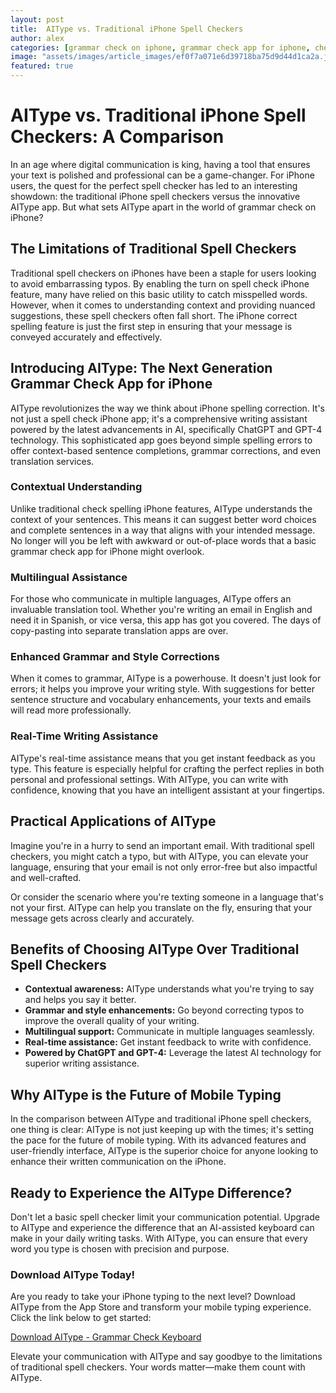 ```yaml
---
layout: post
title:  AIType vs. Traditional iPhone Spell Checkers
author: alex
categories: [grammar check on iphone, grammar check app for iphone, check spelling iphone, turn on spell check iphone, iphone correct spelling, iphone spelling correction, spell check iphone]
image: "assets/images/article_images/ef0f7a071e6d39718ba75d9d44d1ca2a.jpg"
featured: true
---
```


# AIType vs. Traditional iPhone Spell Checkers: A Comparison

In an age where digital communication is king, having a tool that ensures your text is polished and professional can be a game-changer. For iPhone users, the quest for the perfect spell checker has led to an interesting showdown: the traditional iPhone spell checkers versus the innovative AIType app. But what sets AIType apart in the world of grammar check on iPhone?

## The Limitations of Traditional Spell Checkers

Traditional spell checkers on iPhones have been a staple for users looking to avoid embarrassing typos. By enabling the turn on spell check iPhone feature, many have relied on this basic utility to catch misspelled words. However, when it comes to understanding context and providing nuanced suggestions, these spell checkers often fall short. The iPhone correct spelling feature is just the first step in ensuring that your message is conveyed accurately and effectively.

## Introducing AIType: The Next Generation Grammar Check App for iPhone

AIType revolutionizes the way we think about iPhone spelling correction. It's not just a spell check iPhone app; it's a comprehensive writing assistant powered by the latest advancements in AI, specifically ChatGPT and GPT-4 technology. This sophisticated app goes beyond simple spelling errors to offer context-based sentence completions, grammar corrections, and even translation services.

### Contextual Understanding

Unlike traditional check spelling iPhone features, AIType understands the context of your sentences. This means it can suggest better word choices and complete sentences in a way that aligns with your intended message. No longer will you be left with awkward or out-of-place words that a basic grammar check app for iPhone might overlook.

### Multilingual Assistance

For those who communicate in multiple languages, AIType offers an invaluable translation tool. Whether you're writing an email in English and need it in Spanish, or vice versa, this app has got you covered. The days of copy-pasting into separate translation apps are over.

### Enhanced Grammar and Style Corrections

When it comes to grammar, AIType is a powerhouse. It doesn't just look for errors; it helps you improve your writing style. With suggestions for better sentence structure and vocabulary enhancements, your texts and emails will read more professionally.

### Real-Time Writing Assistance

AIType's real-time assistance means that you get instant feedback as you type. This feature is especially helpful for crafting the perfect replies in both personal and professional settings. With AIType, you can write with confidence, knowing that you have an intelligent assistant at your fingertips.

## Practical Applications of AIType

Imagine you're in a hurry to send an important email. With traditional spell checkers, you might catch a typo, but with AIType, you can elevate your language, ensuring that your email is not only error-free but also impactful and well-crafted.

Or consider the scenario where you're texting someone in a language that's not your first. AIType can help you translate on the fly, ensuring that your message gets across clearly and accurately.

## Benefits of Choosing AIType Over Traditional Spell Checkers

- **Contextual awareness:** AIType understands what you're trying to say and helps you say it better.
- **Grammar and style enhancements:** Go beyond correcting typos to improve the overall quality of your writing.
- **Multilingual support:** Communicate in multiple languages seamlessly.
- **Real-time assistance:** Get instant feedback to write with confidence.
- **Powered by ChatGPT and GPT-4:** Leverage the latest AI technology for superior writing assistance.

## Why AIType is the Future of Mobile Typing

In the comparison between AIType and traditional iPhone spell checkers, one thing is clear: AIType is not just keeping up with the times; it's setting the pace for the future of mobile typing. With its advanced features and user-friendly interface, AIType is the superior choice for anyone looking to enhance their written communication on the iPhone.

## Ready to Experience the AIType Difference?

Don't let a basic spell checker limit your communication potential. Upgrade to AIType and experience the difference that an AI-assisted keyboard can make in your daily writing tasks. With AIType, you can ensure that every word you type is chosen with precision and purpose.

### Download AIType Today!

Are you ready to take your iPhone typing to the next level? Download AIType from the App Store and transform your mobile typing experience. Click the link below to get started:

[Download AIType - Grammar Check Keyboard](https://apps.apple.com/us/app/aitype-grammar-check-keyboard/id6469163944)

Elevate your communication with AIType and say goodbye to the limitations of traditional spell checkers. Your words matter—make them count with AIType.